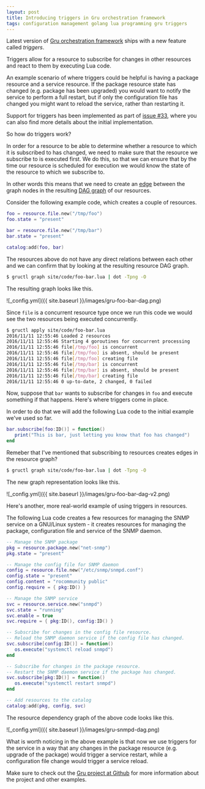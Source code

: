 ```yaml
---
layout: post
title: Introducing triggers in Gru orchestration framework
tags: configuration management golang lua programming gru triggers
---
```

Latest version of
[Gru orchestration framework](https://github.com/dnaeon/gru) ships
with a new feature called *triggers*.

Triggers allow for a resource to subscribe for changes in other
resources and react to them by executing Lua code.

An example scenario of where triggers could be helpful is having a
package resource and a service resource. If the package resource
state has changed (e.g. package has been upgraded) you would want to
notify the service to perform a full restart, but if only the
configuration file has changed you might want to reload the service,
rather than restarting it.

Support for triggers has been implemented as part of
[issue #33](https://github.com/dnaeon/gru/issues/33), where you can
also find more details about the initial implementation.

So how do triggers work?

In order for a resource to be able to determine whether a
resource to which it is subscribed to has changed, we need to make
sure that the resource we subscribe to is executed first. We do this,
so that we can ensure that by the time our resource is scheduled for
execution we would know the state of the resource to which we
subscribe to.

In other words this means that we need to create an
[edge](https://en.wikipedia.org/wiki/Graph_theory) between the
graph nodes in the resulting
[DAG graph](https://en.wikipedia.org/wiki/Directed_acyclic_graph) of our
resources.

Consider the following example code, which creates a couple of
resources.

```lua
foo = resource.file.new("/tmp/foo")
foo.state = "present"

bar = resource.file.new("/tmp/bar")
bar.state = "present"

catalog:add(foo, bar)
```

The resources above do not have any direct relations between each
other and we can confirm that by looking at the resulting resource
DAG graph.

```bash
$ gructl graph site/code/foo-bar.lua | dot -Tpng -O
```

The resulting graph looks like this.

![_config.yml]({{ site.baseurl }}/images/gru-foo-bar-dag.png)

Since `file` is a concurrent resource type once we run this code
we would see the two resources being executed concurrently.

```bash
$ gructl apply site/code/foo-bar.lua
2016/11/11 12:55:46 Loaded 2 resources
2016/11/11 12:55:46 Starting 4 goroutines for concurrent processing
2016/11/11 12:55:46 file[/tmp/foo] is concurrent
2016/11/11 12:55:46 file[/tmp/foo] is absent, should be present
2016/11/11 12:55:46 file[/tmp/foo] creating file
2016/11/11 12:55:46 file[/tmp/bar] is concurrent
2016/11/11 12:55:46 file[/tmp/bar] is absent, should be present
2016/11/11 12:55:46 file[/tmp/bar] creating file
2016/11/11 12:55:46 0 up-to-date, 2 changed, 0 failed
```

Now, suppose that `bar` wants to subscribe for changes in `foo` and
execute something if that happens. Here's where triggers come in
place.

In order to do that we will add the following Lua code to the initial
example we've used so far.

```lua
bar.subscribe[foo:ID()] = function()
   print("This is bar, just letting you know that foo has changed")
end
```

Remeber that I've mentioned that subscribing to resources creates
edges in the resource graph?

```bash
$ gructl graph site/code/foo-bar.lua | dot -Tpng -O
```

The new graph representation looks like this.

![_config.yml]({{ site.baseurl }}/images/gru-foo-bar-dag-v2.png)

Here's another, more real-world example of using triggers in
resources.

The following Lua code creates a few resources for managing the SNMP
service on a GNU/Linux system - it creates resources for managing the
package, configuration file and service of the SNMP daemon.

```lua
-- Manage the SNMP package
pkg = resource.package.new("net-snmp")
pkg.state = "present"

-- Manage the config file for SNMP daemon
config = resource.file.new("/etc/snmp/snmpd.conf")
config.state = "present"
config.content = "rocommunity public"
config.require = { pkg:ID() }

-- Manage the SNMP service
svc = resource.service.new("snmpd")
svc.state = "running"
svc.enable = true
svc.require = { pkg:ID(), config:ID() }

-- Subscribe for changes in the config file resource.
-- Reload the SNMP daemon service if the config file has changed.
svc.subscribe[config:ID()] = function()
   os.execute("systemctl reload snmpd")
end

-- Subscribe for changes in the package resource.
-- Restart the SNMP daemon service if the package has changed.
svc.subscribe[pkg:ID()] = function()
   os.execute("systemctl restart snmpd")
end

-- Add resources to the catalog
catalog:add(pkg, config, svc)
```

The resource dependency graph of the above code looks like this.

![_config.yml]({{ site.baseurl }}/images/gru-snmpd-dag.png)

What is worth noticing in the above example is that now we use
triggers for the service in a way that any changes in the
package resource (e.g. upgrade of the package) would trigger a
service restart, while a configuration file change would trigger a
service reload.

Make sure to check out the
[Gru project at Github](https://github.com/dnaeon/gru) for more
information about the project and other examples.
